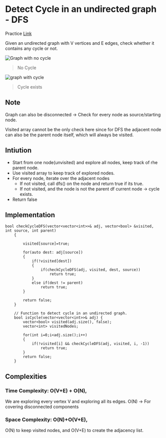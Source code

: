 # Detect Cycle in an undirected graph - DFS

Practice [Link](https://www.geeksforgeeks.org/problems/detect-cycle-in-an-undirected-graph/1?itm_source=geeksforgeeks&itm_medium=article&itm_campaign=practice_card)

Given an undirected graph with V vertices and E edges, check whether it contains any cycle or not. 

![Graph with no cycle](/images/graph-b.png)
> No Cycle


![graph with cycle](/images/graph-a.png)
> Cycle exists

## Note
Graph can also be disconnected -> Check for every node as source/starting node.

Visited array cannot be the only check here since for DFS the adjacent node can also be the parent node itself, which will always be visited.

## Intiution
- Start from one node(unvisited) and explore all nodes, keep track of rhe parent node.
- Use visited array to keep track of explored nodes.
- For every node, iterate over the adjacent nodes
  - If not visited, call dfs() on the node and return true if its true.
  - If not visited, and the node is not the parent df current node -> cycle exists.
- Return false


## Implementation

```
bool checkCycleDFS(vector<vector<int>>& adj, vector<bool> &visited, int source, int parent)
    {
        
        visited[source]=true;
        
        for(auto dest: adj[source])
        {
            if(!visited[dest])
            {
                if(checkCycleDFS(adj, visited, dest, source))
                    return true;
            }
            else if(dest != parent)
                return true;
        }
        
        return false;
    }
  
    // Function to detect cycle in an undirected graph.
    bool isCycle(vector<vector<int>>& adj) {
        vector<bool> visited(adj.size(), false);
        vector<int> visitedNodes;
        
        for(int i=0;i<adj.size();i++)
        {
            if(!visited[i] && checkCycleDFS(adj, visited, i, -1))
                return true;
        }
        return false;
    }
```


## Complexities

### Time Complexity: O(V+E) + O(N), 
We are exploring every vertex V and exploring all its edges. 
O(N) -> For covering disconnected components



### Space Complexity: O(N)+O(V+E), 
O(N) to keep visited nodes, and O(V+E) to create the adjacency list.